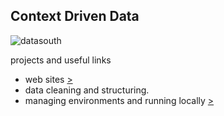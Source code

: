 ## Context Driven Data 

![datasouth](images/datasouth.png)


projects and useful links
- web sites [>](/websites/)
- data cleaning and structuring.
- managing environments and running locally [>](/working_locally/)

